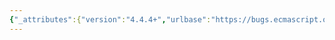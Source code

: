 ```yaml
---
{"_attributes":{"version":"4.4.4+","urlbase":"https://bugs.ecmascript.org/","maintainer":"dherman@mozilla.com"},"bug":{"bug_id":841,"creation_ts":"2012-10-27 15:51:00 -0700","short_desc":"no invocation of \"Global Declaration Instantiation\"","delta_ts":"2012-11-23 09:45:44 -0800","product":"Draft for 6th Edition","component":"editorial issue","version":"Rev 11: October 26, 2012 Draft","rep_platform":"All","op_sys":"All","bug_status":"RESOLVED","resolution":"FIXED","priority":"Normal","bug_severity":"normal","everconfirmed":true,"reporter":{"uid":"jmdyck","name":"Michael Dyck"},"assigned_to":{"uid":"allen","name":"Allen Wirfs-Brock"},"long_desc":[{"commentid":2234,"comment_count":0,"who":{"uid":"jmdyck","name":"Michael Dyck"},"bug_when":"2012-10-27 15:51:01 -0700","thetext":"The spec has no invocation of \"Global Declaration Instantiation\"."},{"commentid":2284,"comment_count":1,"who":{"uid":"allen","name":"Allen Wirfs-Brock"},"bug_when":"2012-10-29 16:06:55 -0700","thetext":"corrected in rev 12 editor's draft\n\nin step 4, 14.1 runtime semantics: script evaluation"},{"commentid":2660,"comment_count":2,"who":{"uid":"allen","name":"Allen Wirfs-Brock"},"bug_when":"2012-11-23 09:45:44 -0800","thetext":"corrected in rev 12, Nov. 22, 2012 draft"}]}}
---
```

